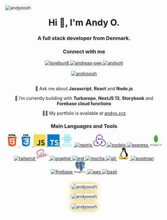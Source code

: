<!-- Profile views counter -->
<!-- https://github.com/antonkomarev/github-profile-views-counter -->
<img align='left' src="https://komarev.com/ghpvc/?username=andyoooh&label=Profile%20views&color=0e75b6&style=flat?" alt="andyoooh" />


<div align="center">

 
# Hi 👋, I'm Andy O.
### A full stack developer from Denmark.
 

<!-- Connect -->
### Connect with me
<a href="https://twitter.com/lovebun0x" target="blank">
    <img align="center" src="https://raw.githubusercontent.com/rahuldkjain/github-profile-readme-generator/master/src/images/icons/Social/twitter.svg" alt="lovebun8" height="30" width="40" />
</a>
<a href="https://linkedin.com/in/andreas-oee" target="blank">
    <img align="center" src="https://raw.githubusercontent.com/rahuldkjain/github-profile-readme-generator/master/src/images/icons/Social/linked-in-alt.svg" alt="andreas-oee" height="30" width="40" />
</a>
<a href="https://stackoverflow.com/users/12930072/andyoh" target="blank">
    <img align="center" src="https://raw.githubusercontent.com/rahuldkjain/github-profile-readme-generator/master/src/images/icons/Social/stack-overflow.svg" alt="andyoh" height="30" width="40" />
</a>

<br/>
<br/>

<!-- Trophies, set columns/rows and theme -->
<!-- https://github.com/ryo-ma/github-profile-trophy -->
<a href="https://github.com/ryo-ma/github-profile-trophy">
    <img src="https://github-profile-trophy.vercel.app/?username=andyoooh&theme=onedark&column=-1" alt="andyoooh" />
</a>

<br/>
<br/>
    

💬 Ask me about **Javascript**, **React** and **Node.js**

🌱 I’m currently building with **Turborepo**, **NextJS 13**, **Storybook** and **Forebase cloud functions**

👨‍💻 My portfolio is available at [andyo.xyz](https://www.andyo.xyz/)


<!-- Languages and tools -->
### Main Languages and Tools
<a href="https://www.w3.org/html/" target="_blank" rel="noreferrer"> 
    <img src="https://raw.githubusercontent.com/devicons/devicon/master/icons/html5/html5-original-wordmark.svg" alt="html5" width="40" height="40"/> 
</a> 
<a href="https://www.w3schools.com/css/" target="_blank" rel="noreferrer"> 
    <img src="https://raw.githubusercontent.com/devicons/devicon/master/icons/css3/css3-original-wordmark.svg" alt="css3" width="40" height="40"/> 
</a>
<a href="https://developer.mozilla.org/en-US/docs/Web/JavaScript" target="_blank" rel="noreferrer">     
    <img src="https://raw.githubusercontent.com/devicons/devicon/master/icons/javascript/javascript-original.svg" alt="javascript" width="40" height="40"/> 
</a>
<a href="https://www.typescriptlang.org/" target="_blank" rel="noreferrer"> 
    <img src="https://raw.githubusercontent.com/devicons/devicon/master/icons/typescript/typescript-original.svg" alt="typescript" width="40" height="40"/> 
</a>
<a href="https://reactjs.org/" target="_blank" rel="noreferrer">    
    <img src="https://raw.githubusercontent.com/devicons/devicon/master/icons/react/react-original-wordmark.svg" alt="react" width="40" height="40"/> 
</a> 
<a href="https://nextjs.org/" target="_blank" rel="noreferrer"> 
    <img src="https://seeklogo.com/images/N/next-js-icon-logo-EE302D5DBD-seeklogo.com.png" alt="nextjs" width="40" height="40"/> 
</a>
<a href="https://redux.js.org" target="_blank" rel="noreferrer"> 
    <img src="https://raw.githubusercontent.com/devicons/devicon/master/icons/redux/redux-original.svg" alt="redux" width="40" height="40"/>
</a>
<a href="https://nodejs.org" target="_blank" rel="noreferrer"> 
    <img src="https://nodejs.org/static/images/logo.svg" alt="nodejs" width="40" height="40"/> 
</a>
<a href="https://expressjs.com" target="_blank" rel="noreferrer"> 
    <img src="https://adware-technologies.s3.amazonaws.com/uploads/technology/thumbnail/20/express-js.png" alt="express" width="40" height="40"/> 
</a>
<a href="https://www.mongodb.com/" target="_blank" rel="noreferrer"> 
    <img src="https://raw.githubusercontent.com/devicons/devicon/master/icons/mongodb/mongodb-original-wordmark.svg" alt="mongodb" width="40" height="40"/> 
</a>
<br>
<a href="https://tailwindcss.com/" target="_blank" rel="noreferrer"> 
    <img src="https://www.vectorlogo.zone/logos/tailwindcss/tailwindcss-icon.svg" alt="tailwind" width="40" height="40"/> 
</a> 
<a href="https://sass-lang.com" target="_blank" rel="noreferrer"> 
    <img src="https://raw.githubusercontent.com/devicons/devicon/master/icons/sass/sass-original.svg" alt="sass" width="40" height="40"/> 
</a>
<a href="https://graphql.org" target="_blank" rel="noreferrer"> 
    <img src="https://www.vectorlogo.zone/logos/graphql/graphql-icon.svg" alt="graphql" width="40" height="40"/> 
</a> 
<a href="https://jestjs.io" target="_blank" rel="noreferrer"> 
    <img src="https://www.vectorlogo.zone/logos/jestjsio/jestjsio-icon.svg" alt="jest" width="40" height="40"/> 
</a> 
<a href="https://mochajs.org" target="_blank" rel="noreferrer"> 
    <img src="https://www.vectorlogo.zone/logos/mochajs/mochajs-icon.svg" alt="mocha" width="40" height="40"/> 
</a>
<a href="https://git-scm.com/" target="_blank" rel="noreferrer"> 
    <img src="https://www.vectorlogo.zone/logos/git-scm/git-scm-icon.svg" alt="git" width="40" height="40"/> 
</a>
<a href="https://www.linux.org/" target="_blank" rel="noreferrer"> 
    <img src="https://raw.githubusercontent.com/devicons/devicon/master/icons/linux/linux-original.svg" alt="linux" width="40" height="40"/> 
</a> 
<a href="https://postman.com" target="_blank" rel="noreferrer"> 
    <img src="https://www.vectorlogo.zone/logos/getpostman/getpostman-icon.svg" alt="postman" width="40" height="40"/> 
</a>
<a href="https://firebase.google.com/" target="_blank" rel="noreferrer"> 
    <img src="https://www.vectorlogo.zone/logos/firebase/firebase-icon.svg" alt="firebase" width="40" height="40"/> 
</a>

 <a href="https://www.postgresql.org" target="_blank" rel="noreferrer"> 
    <img src="https://raw.githubusercontent.com/devicons/devicon/master/icons/postgresql/postgresql-original-wordmark.svg" alt="postgresql" width="40" height="40"/> 
</a>
<a href="https://aws.amazon.com" target="_blank" rel="noreferrer"> 
    <img src="https://cdn.iconscout.com/icon/free/png-256/aws-1869025-1583149.png" alt="aws" width="40" height="40"/> 
</a>
<a href="https://www.gnu.org/software/bash/" target="_blank" rel="noreferrer"> 
    <img src="https://bashlogo.com/img/symbol/png/monochrome_light.png" alt="bash" width="40" height="40"/>
</a>
 
<br/>
<br/>

<!--readme stats from vercel, set theme (can find mathcing with trophies box) -->
<span> <img src="https://github-readme-stats.vercel.app/api/top-langs?username=andyoooh&show_icons=true&locale=en&layout=compact&hide_border=true&theme=onedark" alt="andyoooh" 
style='border-radius: 1rem; box-shadow: 0 0 1rem 0.1rem #E3BD43'
/></span>

<span><img src="https://github-readme-stats.vercel.app/api?username=andyoooh&show_icons=true&locale=en&count_private=true&hide=issues,contribs&hide_border=true&theme=onedark" alt="andyoooh" style='border-radius: 1rem; box-shadow: 0 0 1rem 0.1rem #E3BD43' /></span>

<img align="center" src="https://github-readme-streak-stats.herokuapp.com/?user=andyoooh&hide_border=true&theme=onedark" alt="andyoooh" style='border-radius: 1rem; box-shadow: 0 0 1rem 0.1rem #E3BD43'/>

</div>
